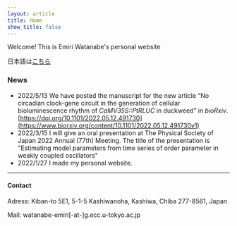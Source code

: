 ```yaml
---
layout: article
title: Home
show_title: false
---
```

Welcome! This is Emiri Watanabe's personal website

日本語は[こちら](https://emiri-w.github.io/)


### News
- 2022/5/13 We have posted the manuscript for the new article “No circadian clock-gene circuit in the generation of cellular bioluminescence rhythm of *CaMV35S::PtRLUC* in duckweed” in *bioRxiv*. [https://doi.org/10.1101/2022.05.12.491730](https://www.biorxiv.org/content/10.1101/2022.05.12.491730v1)  
- 2022/3/15 I will give an oral presentation at The Physical Society of Japan 2022 Annual (77th) Meeting. The title of the presentation is "Estimating model parameters from time series of order parameter
in weakly coupled oscillators"
- 2022/1/27 I made my personal website.



***
#### Contact

Adress:
Kiban-to 5E1, 5-1-5 Kashiwanoha, Kashiwa, Chiba 277-8561, Japan

Mail: watanabe-emiri[-at-]g.ecc.u-tokyo.ac.jp  